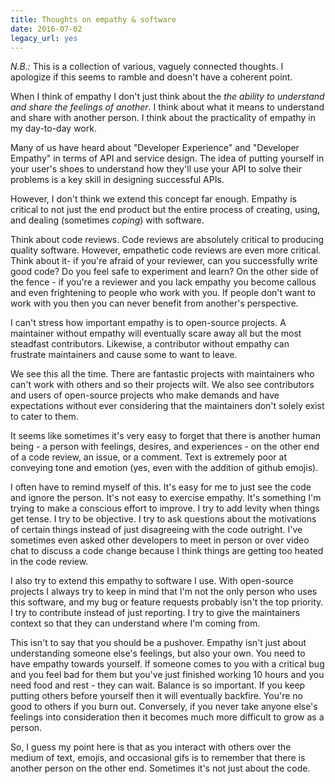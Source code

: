 ```yaml
---
title: Thoughts on empathy & software
date: 2016-07-02
legacy_url: yes
---
```


*N.B.:* This is a collection of various, vaguely connected thoughts. I apologize if this seems to ramble and doesn't have a coherent point.

When I think of empathy I don't just think about the *the ability to understand and share the feelings of another*. I think about what it means to understand and share with another person. I think about the practicality of empathy in my day-to-day work.

Many of us have heard about "Developer Experience" and "Developer Empathy" in terms of API and service design. The idea of putting yourself in your user's shoes to understand how they'll use your API to solve their problems is a key skill in designing successful APIs.

However, I don't think we extend this concept far enough. Empathy is critical to not just the end product but the entire process of creating, using, and dealing (sometimes *coping*) with software.

Think about code reviews. Code reviews are absolutely critical to producing quality software. However, empathetic code reviews are even more critical. Think about it- if you're afraid of your reviewer, can you successfully write good code? Do you feel safe to experiment and learn? On the other side of the fence - if you're a reviewer and you lack empathy you become callous and even frightening to people who work with you. If people don't want to work with you then you can never benefit from another's perspective.

I can't stress how important empathy is to open-source projects. A maintainer without empathy will eventually scare away all but the most steadfast contributors. Likewise, a contributor without empathy can frustrate maintainers and cause some to want to leave.

We see this all the time. There are fantastic projects with maintainers who can't work with others and so their projects wilt. We also see contributors and users of open-source projects who make demands and have expectations without ever considering that the maintainers don't solely exist to cater to them.

It seems like sometimes it's very easy to forget that there is another human being - a person with feelings, desires, and experiences - on the other end of a code review, an issue, or a comment. Text is extremely poor at conveying tone and emotion (yes, even with the addition of github emojis).

I often have to remind myself of this. It's easy for me to just see the code and ignore the person. It's not easy to exercise empathy. It's something I'm trying to make a conscious effort to improve. I try to add levity when things get tense. I try to be objective. I try to ask questions about the motivations of certain things instead of just disagreeing with the code outright. I've sometimes even asked other developers to meet in person or over video chat to discuss a code change because I think things are getting too heated in the code review.

I also try to extend this empathy to software I use. With open-source projects I always try to keep in mind that I'm not the only person who uses this software, and my bug or feature requests probably isn't the top priority. I try to contribute instead of just reporting. I try to give the maintainers context so that they can understand where I'm coming from.

This isn't to say that you should be a pushover. Empathy isn't just about understanding someone else's feelings, but also your own. You need to have empathy towards yourself. If someone comes to you with a critical bug and you feel bad for them but you've just finished working 10 hours and you need food and rest - they can wait. Balance is so important. If you keep putting others before yourself then it will eventually backfire. You're no good to others if you burn out. Conversely, if you never take anyone else's feelings into consideration then it becomes much more difficult to grow as a person.

So, I guess my point here is that as you interact with others over the medium of text, emojis, and occasional gifs is to remember that there is another person on the other end. Sometimes it's not just about the code.
